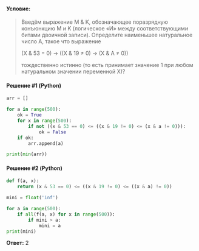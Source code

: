 #### Условие:

> Введём выражение M & K, обозначающее поразрядную конъюнкцию M и K (логическое «И» между соответствующими битами двоичной записи). Определите наименьшее натуральное число A, такое что выражение
> 
> (X & 53 = 0) → ((X & 19 ≠ 0) → (X & A ≠ 0))
>
> тождественно истинно (то есть принимает значение 1 при любом натуральном значении переменной X)?

#### Решение #1 (Python)
```python
arr = []

for a in range(500):
    ok = True
    for x in range(500):
        if not ((x & 53 == 0) <= ((x & 19 != 0) <= (x & a != 0))):
            ok = False
    if ok:
        arr.append(a)

print(min(arr))
```

#### Решение #2 (Python)
```python
def f(a, x):
    return (x & 53 == 0) <= ((x & 19 != 0) <= ((x & a) != 0))

mini = float('inf')

for a in range(500):
    if all(f(a, x) for x in range(500)):
        if mini > a:
            mini = a
print(mini)
```
**Ответ:** 2
